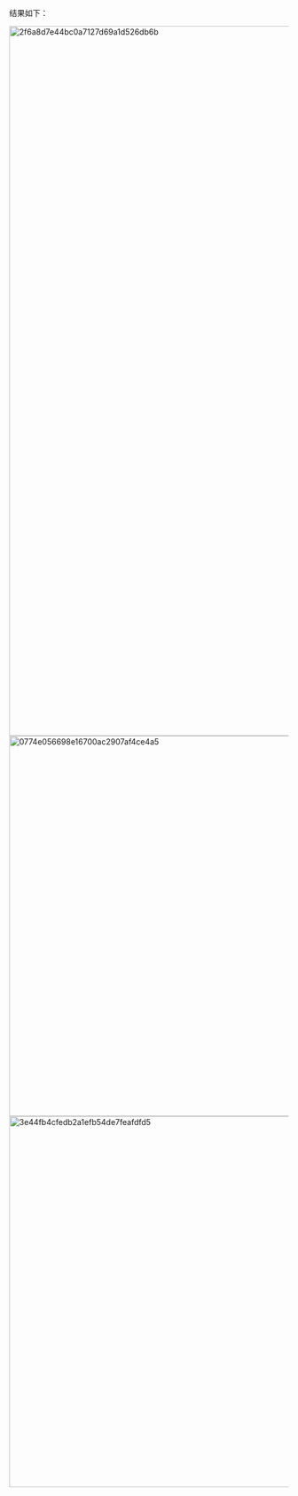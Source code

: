 结果如下：

<img width="1280" alt="2f6a8d7e44bc0a7127d69a1d526db6b" src="https://github.com/user-attachments/assets/71ab82ec-832f-4ab5-b060-8030f5871bff">

<img width="686" alt="0774e056698e16700ac2907af4ce4a5" src="https://github.com/user-attachments/assets/a09971cb-23ad-41d0-96e1-77f241403541">

<img width="669" alt="3e44fb4cfedb2a1efb54de7feafdfd5" src="https://github.com/user-attachments/assets/238d82a5-8243-4118-b727-0644120e76d6">






